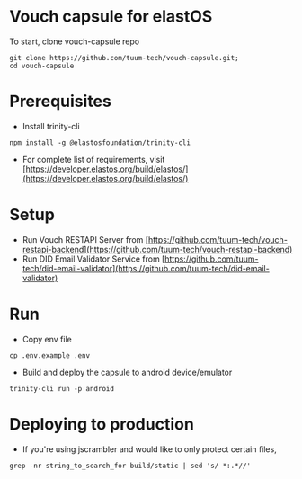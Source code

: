 # Vouch capsule for elastOS
To start, clone vouch-capsule repo
```
git clone https://github.com/tuum-tech/vouch-capsule.git;
cd vouch-capsule
```

# Prerequisites
- Install trinity-cli
```
npm install -g @elastosfoundation/trinity-cli
```
- For complete list of requirements, visit [https://developer.elastos.org/build/elastos/](https://developer.elastos.org/build/elastos/)

# Setup
- Run Vouch RESTAPI Server from [https://github.com/tuum-tech/vouch-restapi-backend](https://github.com/tuum-tech/vouch-restapi-backend)
- Run DID Email Validator Service from [https://github.com/tuum-tech/did-email-validator](https://github.com/tuum-tech/did-email-validator)

# Run
- Copy env file
```
cp .env.example .env
```
- Build and deploy the capsule to android device/emulator
```
trinity-cli run -p android
```

# Deploying to production
- If you're using jscrambler and would like to only protect certain files,
```
grep -nr string_to_search_for build/static | sed 's/ *:.*//'
```
